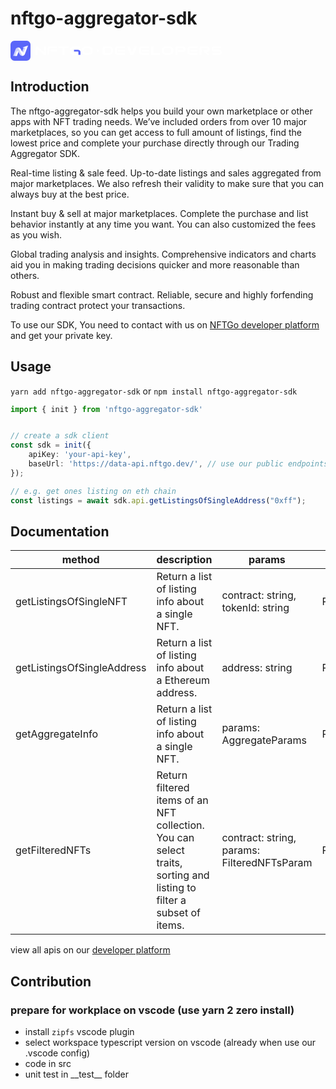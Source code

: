 # nftgo-aggregator-sdk

<svg width="339" height="32" viewBox="0 0 339 32" fill="none" xmlns="http://www.w3.org/2000/svg"><path d="M25.57 32H6.42998C2.89148 32 0 29.1049 0 25.57V6.42998C0 2.89148 2.89148 0 6.42998 0H25.57C29.1049 0 32 2.89148 32 6.42998V25.57C32 29.1049 29.1049 32 25.57 32Z" fill="#5A66F9"></path><path d="M19.766 10.5498C19.543 10.6265 19.6271 10.8897 19.861 10.8861L21.071 10.8605L18.6511 17.349L16.3664 13.1488C15.6207 11.778 14.2755 10.9226 12.7584 10.813H12.0822H12.0785C10.291 10.9482 8.79592 12.0778 8.18545 13.7629L4.45687 24.0019C4.43128 24.0714 4.48246 24.1445 4.55557 24.1445H10.1375C10.1813 24.1445 10.2216 24.1152 10.2362 24.075L12.5793 17.6268L14.853 21.8086C15.7048 23.3768 17.3424 24.2761 19.119 24.1481C20.8992 24.0238 22.3943 22.9089 23.023 21.2347L26.9088 10.813L27.9287 7.96902C27.9579 7.88494 27.8775 7.80452 27.7934 7.83376L19.766 10.5498Z" fill="white"></path><path opacity="0.3" d="M8.18125 13.7593L4.45632 24.0019C4.43073 24.0714 4.48191 24.1445 4.55502 24.1445H10.1369C10.1808 24.1445 10.221 24.1152 10.2356 24.075L12.5788 17.6268L14.8525 21.8086C15.5982 23.1794 16.9398 24.0385 18.4568 24.1481H19.1221L12.078 10.813C10.2868 10.9446 8.79537 12.0741 8.18125 13.7593Z" fill="#5A66F9"></path><path d="M9.94338 17.0786L7.35165 24.0058C7.32606 24.0752 7.37724 24.1483 7.45034 24.1483H10.1408C10.1846 24.1483 10.2248 24.1191 10.2395 24.0789L12.5826 17.6306L12.1111 16.8959C11.6249 16.1319 10.2797 16.2379 9.94338 17.0786Z" fill="white"></path><path opacity="0.3" d="M21.293 17.912L23.8774 11.1494C23.9322 11.0105 23.8262 10.8606 23.68 10.8606H21.07L18.6501 17.3637L19.1216 18.0984C19.6115 18.8588 20.9567 18.7528 21.293 17.912Z" fill="#5A66F9"></path><path d="M53.9006 18.9993L44.6193 10.0271C43.8922 9.32276 42.748 9.07855 41.7108 9.4077C40.6736 9.73686 40 10.5509 40 11.4853V22.7333H43.3076V13.0001L52.589 21.9724C53.1022 22.4679 53.8222 22.7369 54.5636 22.7369C54.8737 22.7369 55.1909 22.6909 55.4974 22.5918C56.5346 22.2626 57.2082 21.4485 57.2082 20.5142V9.41478H53.9006V18.9993Z" fill="white"></path><path fill-rule="evenodd" clip-rule="evenodd" d="M59 22.1805V12.5181C59 10.5785 60.8748 9 63.1773 9H74.3121V11.7855H63.1773C62.7068 11.7855 62.3076 12.1217 62.3076 12.5181V22.1805H59ZM63.5981 14.3231H74.3122V17.1086H63.5981V14.3231Z" fill="white"></path><path d="M76.5205 12.0486H83.0966V22.4472H86.4042V12.0486H92.9803V9.26318H76.5205V12.0486Z" fill="white"></path><path d="M98.2879 17.3187V14.5722C98.2879 13.1812 99.6316 12.0486 101.282 12.0486H111.037V9.26318H101.282C97.8067 9.26318 94.9802 11.6452 94.9802 14.5722V17.3187C94.9802 20.2458 97.8067 22.6277 101.282 22.6277H107.355V19.8423H101.282C99.6316 19.8387 98.2879 18.7097 98.2879 17.3187Z" fill="white"></path><path d="M107.776 14.551H101.624V17.3365H107.776C108.243 17.3365 108.635 17.5842 108.635 17.878V22.4438H111.942V17.878C111.942 16.0411 110.075 14.551 107.776 14.551Z" fill="#5A66F9"></path><path d="M124.813 9.26318H120.707C116.976 9.26318 113.942 11.8221 113.942 14.9651V16.8091C113.942 19.952 116.976 22.5109 120.707 22.5109H124.813C128.545 22.5109 131.578 19.952 131.578 16.8091V14.9651C131.578 11.8186 128.545 9.26318 124.813 9.26318ZM128.274 16.8091C128.274 18.4159 126.724 19.7255 124.817 19.7255H120.711C118.804 19.7255 117.254 18.4195 117.254 16.8091V14.9651C117.254 13.3582 118.804 12.0486 120.711 12.0486H124.817C126.724 12.0486 128.274 13.3547 128.274 14.9651V16.8091Z" fill="white"></path><circle cx="139.578" cy="16" r="2" fill="white"></circle><path fill-rule="evenodd" clip-rule="evenodd" d="M160.762 14.3509V17.1191C160.762 18.521 159.477 19.659 157.9 19.6626H151.669C151.117 19.6626 150.669 19.2148 150.669 18.6626L150.669 12.8074C150.669 12.2552 151.117 11.8074 151.669 11.8074H157.9C159.477 11.8074 160.762 12.949 160.762 14.3509ZM150.241 9H157.9C161.222 9 163.923 11.4008 163.923 14.3509V17.1191C163.923 20.0692 161.222 22.47 157.9 22.47H149.681H149.578C148.474 22.47 147.578 21.5746 147.578 20.47V11C147.578 9.89543 148.474 9 149.578 9H149.677H150.241Z" fill="white"></path><path fill-rule="evenodd" clip-rule="evenodd" d="M166.923 12.5954V18.167V18.8746C166.923 20.8568 168.924 22.47 171.382 22.47H183.267V19.6234H171.382C170.88 19.6234 170.454 19.2797 170.454 18.8746V18.167V12.5954C170.454 12.1903 170.88 11.8466 171.382 11.8466H183.267V9H171.382C168.988 9 167.027 10.5309 166.927 12.4424H166.923V12.5954ZM171.831 14.4401H183.268V17.2867H171.831V14.4401Z" fill="white"></path><path d="M194.454 19.3335L198.406 9H202.612L196.825 22.47H192.026L186.267 9H190.502L194.454 19.3335Z" fill="white"></path><path fill-rule="evenodd" clip-rule="evenodd" d="M205.612 12.5954V18.167V18.8746C205.612 20.8568 207.613 22.47 210.071 22.47H221.956V19.6234H210.071C209.569 19.6234 209.143 19.2797 209.143 18.8746V18.167V12.5954C209.143 12.1903 209.569 11.8466 210.071 11.8466H221.956V9H210.071C207.677 9 205.716 10.5309 205.616 12.4424H205.612V12.5954ZM210.52 14.4401H221.957V17.2867H210.52V14.4401Z" fill="white"></path><path d="M224.957 8.99997V19.6241V22.47H239V19.5H228.5V8.99997H224.957Z" fill="white"></path><path d="M253.514 9H249.165C245.213 9 242 11.6019 242 14.7975V16.6725C242 19.8681 245.213 22.47 249.165 22.47H253.514C257.467 22.47 260.68 19.8681 260.68 16.6725V14.7975C260.68 11.5983 257.467 9 253.514 9ZM257.18 16.6725C257.18 18.3063 255.538 19.6378 253.518 19.6378H249.169C247.149 19.6378 245.507 18.3099 245.507 16.6725V14.7975C245.507 13.1637 247.149 11.8322 249.169 11.8322H253.518C255.538 11.8322 257.18 13.1601 257.18 14.7975V16.6725Z" fill="white"></path><path d="M267.121 9C265.22 9 263.68 10.5077 263.68 12.3675V22.47H267.121V12.8413C267.121 12.289 267.568 11.8413 268.121 11.8413L272.282 11.8413H275.293C276.005 11.8413 276.583 12.6961 276.583 13.3935C276.583 14.091 276.005 14.8931 275.293 14.8931L271.852 14.9095H268.981C268.428 14.9095 267.981 15.3572 267.981 15.9095V17.2523C267.981 17.8045 268.428 18.2522 268.981 18.2523L275.56 18.2534C278.049 18.1177 280.024 15.863 280.024 13.3935C280.024 10.8363 277.906 9 275.293 9H274.863H272.282H267.121Z" fill="white"></path><path fill-rule="evenodd" clip-rule="evenodd" d="M283.024 12.5954V18.167V18.8746C283.024 20.8568 285.025 22.47 287.483 22.47H299.369V19.6234H287.483C286.981 19.6234 286.555 19.2797 286.555 18.8746V18.167V12.5954C286.555 12.1903 286.981 11.8466 287.483 11.8466H299.369V9H287.483C285.089 9 283.128 10.5309 283.028 12.4424H283.024V12.5954ZM287.932 14.4401H299.369V17.2867H287.932V14.4401Z" fill="white"></path><path d="M305.81 9C303.909 9 302.369 10.5059 302.369 12.3634V22.4537H305.81V12.8413C305.81 12.289 306.257 11.8413 306.81 11.8413L310.971 11.8413H313.982C314.695 11.8413 315.238 12.7145 315.238 13.4111C315.238 14.1077 314.695 14.886 313.982 14.886L310.541 14.9023H309.124C308.227 14.9023 307.784 15.9908 308.425 16.6174L314.412 22.47L318.572 22.4671L314.249 18.2421C316.738 18.1066 318.679 15.8775 318.679 13.4111C318.679 10.8569 316.595 9 313.982 9H313.552H310.971H305.81Z" fill="white"></path><path fill-rule="evenodd" clip-rule="evenodd" d="M327.255 9C324.176 9 321.679 9.78202 321.679 13.071C321.679 16.2207 324.176 17.142 327.255 17.142H329.708V17.1453H333.283C334.231 17.1453 335 17.7066 335 18.399C335 19.0914 334.231 19.6527 333.283 19.6527H323V22.47H332.443C335.523 22.47 338.019 22 338.019 18.399C338 15 335.523 14.328 332.443 14.328H329.99V14.3247H326.717C325.769 14.3247 325 13.7634 325 13.071C325 12.3786 325.769 11.8173 326.717 11.8173H337V9H327.255Z" fill="white"></path></svg>


## Introduction

<!-- Introduction -->

The nftgo-aggregator-sdk  helps you build your own marketplace or other apps with NFT trading needs. We’ve included orders from over 10 major marketplaces, so you can get access to full amount of listings, find the lowest price and complete your purchase directly through our Trading Aggregator SDK.  

Real-time listing & sale feed. 
Up-to-date listings and sales aggregated from major marketplaces. We also refresh their validity to make sure that you can always buy at the best price.  

Instant buy & sell at major marketplaces. 
Complete the purchase and list behavior instantly at any time you want. You can also customized the fees as you wish.  

Global trading analysis and insights. 
Comprehensive indicators and charts aid you in making trading decisions quicker and more reasonable than others. 

Robust and flexible smart contract. 
Reliable, secure and highly forfending trading contract protect your transactions.

To use our SDK, You need to contact with us on [NFTGo developer platform](https://developer.nftgo.io/)  and get your private key.

## Usage

`yarn add nftgo-aggregator-sdk` or `npm install nftgo-aggregator-sdk`

```ts
import { init } from 'nftgo-aggregator-sdk'


// create a sdk client
const sdk = init({
    apiKey: 'your-api-key',
    baseUrl: 'https://data-api.nftgo.dev/', // use our public endpoints
});

// e.g. get ones listing on eth chain
const listings = await sdk.api.getListingsOfSingleAddress("0xff");

```

## Documentation

| method | description | params | response |
| ------ | ------ | ------ | ----- |
| getListingsOfSingleNFT | Return a list of listing info about a single NFT. | contract: string, tokenId: string | Promise\<SingleNFTListingsResponse\> |
| getListingsOfSingleAddress | Return a list of listing info about a Ethereum address. | address: string | Promise\<SingleAddressListingsResponse\> |
| getAggregateInfo | Return a list of listing info about a single NFT. | params: AggregateParams | Promise\<AggregateResponse\> |
| getFilteredNFTs | Return filtered items of an NFT collection. You can select traits, sorting and listing to filter a subset of items. | contract: string, params: FilteredNFTsParam | Promise\<FilteredNFTsResponse\> |


view all apis on our [developer platform](https://docs.nftgo.io/)


## Contribution

### prepare for workplace on vscode (use yarn 2 zero install)

- install `zipfs` vscode plugin
- select workspace typescript version on vscode (already when use our .vscode config)
- code in src
- unit test in \_\_test\_\_ folder

